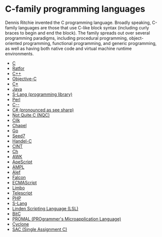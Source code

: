 # C-family programming languages

Dennis Ritchie invented the C programming language. Broadly speaking, C-family languages are those that use C-like block syntax (including curly braces to begin and end the block). The family spreads out over several programming paradigms, including procedural programming, object-oriented programming, functional programming, and generic programming, as well as having both native code and virtual machine runtime environments.

- <a href="https://en.wikipedia.org/wiki/C_(programming_language)" target="_blank" >C</a>
- <a href="https://en.wikipedia.org/wiki/Ratfor" target="_blank" >Ratfor</a>
- <a href="https://en.wikipedia.org/wiki/C%2B%2B" target="_blank" >C++</a>
- <a href="https://en.wikipedia.org/wiki/Objective-C" target="_blank" >Objective-C</a>
- <a href="https://en.wikipedia.org/wiki/C*" target="_blank" >C*</a>
- <a href="https://en.wikipedia.org/wiki/Java_(programming_language)" target="_blank" >Java</a>
- <a href="https://en.wikipedia.org/wiki/S-Lang_(programming_library)" target="_blank" >S-Lang (programming library)</a>
- <a href="https://en.wikipedia.org/wiki/Perl" target="_blank" >Perl</a>
- <a href="https://en.wikipedia.org/wiki/C--" target="_blank" >C--</a>
- <a href="https://en.wikipedia.org/wiki/C_Sharp_(programming_language)" target="_blank" >C# (pronounced as see sharp)</a>
- <a href="https://en.wikipedia.org/wiki/Not_Quite_C" target="_blank" >Not Quite C (NQC)</a>
- <a href="https://en.wikipedia.org/wiki/Cilk" target="_blank" >Cilk</a>
- <a href="https://en.wikipedia.org/wiki/Chapel_(programming_language)" target="_blank" >Chapel</a>
- <a href="https://en.wikipedia.org/wiki/Go_(programming_language)" target="_blank" >Go</a>
- <a href="https://en.wikipedia.org/wiki/Seed7" target="_blank" >Seed7</a>
- <a href="https://en.wikipedia.org/wiki/Handel-C" target="_blank" >Handel-C</a>
- <a href="https://en.wikipedia.org/wiki/CINT" target="_blank" >CINT</a>
- <a href="https://en.wikipedia.org/wiki/Ch_(computer_programming)" target="_blank" >Ch</a>
- <a href="https://en.wikipedia.org/wiki/AWK" target="_blank" >AWK</a>
- <a href="https://en.wikipedia.org/wiki/ApeScript" target="_blank" >ApeScript</a>
- <a href="https://en.wikipedia.org/wiki/AMPL" target="_blank" >AMPL</a>
- <a href="https://en.wikipedia.org/wiki/Alef_(programming_language)" target="_blank" >Alef</a>
- <a href="https://en.wikipedia.org/wiki/Falcon_(programming_language)" target="_blank" >Falcon</a>
- <a href="https://en.wikipedia.org/wiki/ECMAScript" target="_blank" >ECMAScript</a>
- <a href="https://en.wikipedia.org/wiki/Limbo_(programming_language)" target="_blank" >Limbo</a>
- <a href="https://en.wikipedia.org/wiki/Telescript_(programming_language)" target="_blank" >Telescript</a>
- <a href="https://en.wikipedia.org/wiki/PHP" target="_blank" >PHP</a>
- <a href="https://en.wikipedia.org/wiki/S-Lang_(programming_library)" target="_blank" >S-Lang</a>
- <a href="https://en.wikipedia.org/wiki/Linden_Scripting_Language" target="_blank" >Linden Scripting Language (LSL)</a>
- <a href="https://en.wikipedia.org/wiki/BitC" target="_blank" >BitC</a>
- <a href="https://en.wikipedia.org/wiki/PROMAL" target="_blank" >PROMAL (PROgrammer's Microapplication Language)</a>
- <a href="https://en.wikipedia.org/wiki/Cyclone_(programming_language)" target="_blank" >Cyclone</a>
- <a href="https://en.wikipedia.org/wiki/SAC_programming_language" target="_blank" >SAC (Single Assignment C)</a>
